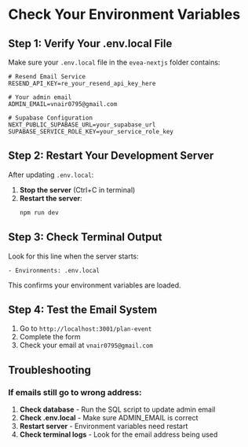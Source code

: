 # Check Your Environment Variables

## Step 1: Verify Your .env.local File

Make sure your `.env.local` file in the `evea-nextjs` folder contains:

```env
# Resend Email Service
RESEND_API_KEY=re_your_resend_api_key_here

# Your admin email
ADMIN_EMAIL=vnair0795@gmail.com

# Supabase Configuration
NEXT_PUBLIC_SUPABASE_URL=your_supabase_url
SUPABASE_SERVICE_ROLE_KEY=your_service_role_key
```

## Step 2: Restart Your Development Server

After updating `.env.local`:

1. **Stop the server** (Ctrl+C in terminal)
2. **Restart the server**:
   ```bash
   npm run dev
   ```

## Step 3: Check Terminal Output

Look for this line when the server starts:
```
- Environments: .env.local
```

This confirms your environment variables are loaded.

## Step 4: Test the Email System

1. Go to `http://localhost:3001/plan-event`
2. Complete the form
3. Check your email at `vnair0795@gmail.com`

## Troubleshooting

### If emails still go to wrong address:
1. **Check database** - Run the SQL script to update admin email
2. **Check .env.local** - Make sure ADMIN_EMAIL is correct
3. **Restart server** - Environment variables need restart
4. **Check terminal logs** - Look for the email address being used
